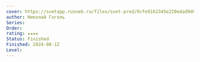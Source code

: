 ```yaml
---
cover: https://svetapp.rusneb.ru/files/svet-prod/9cfe9162345e220edad9d8f82ea510b8.jpg
author: Николай Гоголь
Series: 
Order: 
rating: ★★★★
Status: Finished
Finished: 2024-08-12
Level:
---
```








